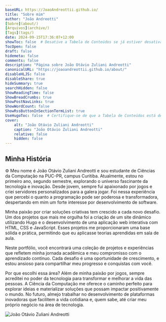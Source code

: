 ```yaml
---
baseURL: https://JoaoAndreottii.github.io/
title: "Sobre mim"
author: "João Andreotti"
[Sobre](about/)
[Arquivos](archive/)
[Tags](tags/)
date: 2024-09-15T17:36:07+12:00
showToc: false  # Desative a Tabela de Conteúdos se já estiver desativada no YAML
TocOpen: false
draft: false
hidemeta: false
comments: false
description: "Página sobre João Otávio Zuliani Andreotti"
canonicalURL: "https://joaoandreottii.github.io/about/"
disableHLJS: false
disableShare: true
hideSummary: true
searchHidden: false
ShowReadingTime: false
ShowBreadCrumbs: true
ShowPostNavLinks: true
ShowWordCount: false
ShowRssButtonInSectionTermList: true
UseHugoToc: false  # Certifique-se de que a Tabela de Conteúdos está desativada
cover:
    alt: "João Otávio Zuliani Andreotti"
    caption: "João Otávio Zuliani Andreotti"
    relative: false
    hidden: false
---
```


## Minha História

⚙️ Meu nome é João Otávio Zuliani Andreotti e sou estudante de Ciências da Computação na PUC-PR, campus Curitiba. Atualmente, estou no primeiro ano, segundo semestre, explorando o universo fascinante da tecnologia e inovação. Desde jovem, sempre fui apaixonado por jogos e criei servidores personalizados para a galera jogar. Foi nessa experiência que percebi o quanto a programação pode ser poderosa e transformadora, despertando em mim um forte interesse por desenvolvimento de software.

Minha paixão por criar soluções criativas tem crescido a cada novo desafio. Um dos projetos que mais me orgulha foi a criação de um site dinâmico utilizando Hugo e o desenvolvimento de uma aplicação web interativa com HTML, CSS e JavaScript. Esses projetos me proporcionaram uma base sólida e prática, permitindo que eu aplicasse teorias aprendidas em sala de aula.

Neste portfólio, você encontrará uma coleção de projetos e experiências que refletem minha jornada acadêmica e meu compromisso com o aprendizado contínuo. Cada desafio é uma oportunidade de crescimento, e estou ansioso para compartilhar meu progresso e conquistas com você.

Por que escolhi essa área? Além de minha paixão por jogos, sempre acreditei no poder da tecnologia para transformar e melhorar a vida das pessoas. A Ciência da Computação me oferece o caminho perfeito para explorar ideias e materializar soluções que possam impactar positivamente o mundo. No futuro, almejo trabalhar no desenvolvimento de plataformas inovadoras que facilitem a vida cotidiana e, quem sabe, até criar meu próprio negócio na área de tecnologia.

![João Otávio Zuliani Andreotti](/fotoo.png)
